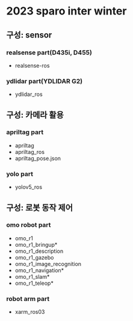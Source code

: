 # 2023 sparo inter winter
## 구성: sensor
### realsense part(D435i, D455)
- realsense-ros

### ydlidar part(YDLIDAR G2)
- ydlidar_ros

## 구성: 카메라 활용
### apriltag part
- apriltag
- apriltag_ros
- apriltag_pose.json

### yolo part
- yolov5_ros

## 구성: 로봇 동작 제어
### omo robot part
- omo_r1
- omo_r1_bringup*
- omo_r1_description
- omo_r1_gazebo
- omo_r1_image_recognition
- omo_r1_navigation*
- omo_r1_slam*
- omo_r1_teleop*

### robot arm part
- xarm_ros03
